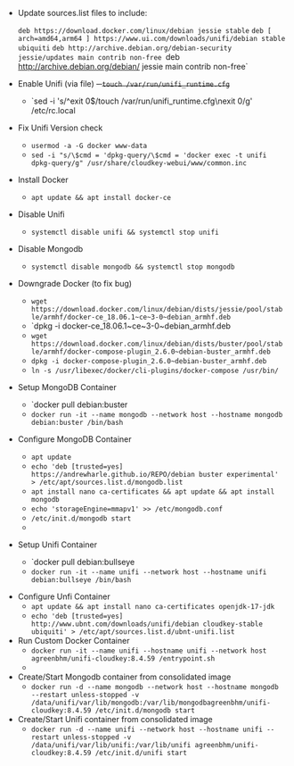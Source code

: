 * Update sources.list files to include:
  
	`deb https://download.docker.com/linux/debian jessie stable`
	`deb [ arch=amd64,arm64 ] https://www.ui.com/downloads/unifi/debian stable ubiquiti`
	`deb http://archive.debian.org/debian-security jessie/updates main contrib non-free
	`deb http://archive.debian.org/debian/ jessie main contrib non-free`
	
- Enable Unifi (via file)
	~~- `touch /var/run/unifi_runtime.cfg`~~
	- `sed -i 's/^exit 0$/touch \/var\/run\/unifi_runtime.cfg\nexit 0/g' /etc/rc.local
	
- Fix Unifi Version check
	- `usermod -a -G docker www-data`
	- `sed -i "s/\$cmd = 'dpkg-query/\$cmd = 'docker exec -t unifi dpkg-query/g" /usr/share/cloudkey-webui/www/common.inc`

 - Install Docker
	* `apt update && apt install docker-ce`

* Disable Unifi
	* `systemctl disable unifi && systemctl stop unifi`
* Disable Mongodb
	* `systemctl disable mongodb && systemctl stop mongodb`
	
* Downgrade Docker (to fix bug)
	* `wget https://download.docker.com/linux/debian/dists/jessie/pool/stable/armhf/docker-ce_18.06.1~ce~3-0~debian_armhf.deb`
	* `dpkg -i docker-ce_18.06.1~ce~3-0~debian_armhf.deb
	* `wget https://download.docker.com/linux/debian/dists/buster/pool/stable/armhf/docker-compose-plugin_2.6.0~debian-buster_armhf.deb`
	* `dpkg -i docker-compose-plugin_2.6.0~debian-buster_armhf.deb`
	* `ln -s /usr/libexec/docker/cli-plugins/docker-compose /usr/bin/`
	
* Setup MongoDB Container
	* `docker pull debian:buster
	* `docker run -it --name mongodb --network host --hostname mongodb debian:buster /bin/bash`
	
* Configure MongoDB Container
	* `apt update`
	* `echo 'deb [trusted=yes] https://andrewharle.github.io/REPO/debian buster experimental' > /etc/apt/sources.list.d/mongodb.list`
	*  `apt install nano ca-certificates && apt update && apt install mongodb`
	* `echo 'storageEngine=mmapv1' >> /etc/mongodb.conf`
	* `/etc/init.d/mongodb start`
	* 

* Setup Unifi Container
	* `docker pull debian:bullseye
	* `docker run -it --name unifi --network host --hostname unifi debian:bullseye /bin/bash`
- Configure Unfi Container
	- `apt update && apt install nano ca-certificates openjdk-17-jdk`
	- `echo 'deb [trusted=yes] http://www.ubnt.com/downloads/unifi/debian cloudkey-stable ubiquiti' > /etc/apt/sources.list.d/ubnt-unifi.list`
- Run Custom Docker Container
	- `docker run -it --name unifi --hostname unifi --network host agreenbhm/unifi-cloudkey:8.4.59 /entrypoint.sh`
	- 
- Create/Start  Mongodb container from consolidated image
	- `docker run -d --name mongodb --network host --hostname mongodb --restart unless-stopped -v /data/unifi/var/lib/mongodb:/var/lib/mongodbagreenbhm/unifi-cloudkey:8.4.59 /etc/init.d/mongodb start`
- Create/Start Unifi container from consolidated image
	- `docker run -d --name unifi --network host --hostname unifi --restart unless-stopped -v /data/unifi/var/lib/unifi:/var/lib/unifi agreenbhm/unifi-cloudkey:8.4.59 /etc/init.d/unifi start`